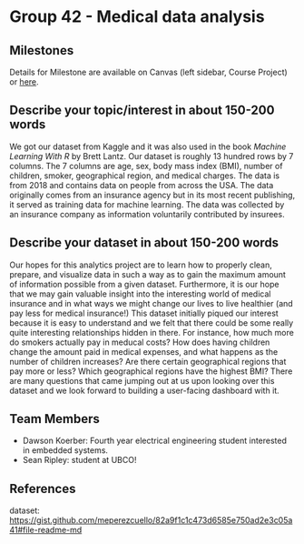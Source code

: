 # Group 42 - Medical data analysis


## Milestones

Details for Milestone are available on Canvas (left sidebar, Course Project) or [here](https://firas.moosvi.com/courses/data301/project/milestone01.html).

## Describe your topic/interest in about 150-200 words


We got our dataset from Kaggle and it was also used in the book *Machine Learning With R* by Brett Lantz. Our dataset is roughly 13 hundred rows by 7 columns. The 7 columns are age, sex, body mass index (BMI), number of children, smoker, geographical region, and medical charges. The data is from 2018 and contains data on people from across the USA. The data originally comes from an insurance agency but in its most recent publishing, it served as training data for machine learning. The data was collected by an insurance company as information voluntarily contributed by insurees.


## Describe your dataset in about 150-200 words


Our hopes for this analytics project are to learn how to properly clean, prepare, and visualize data in such a way as to gain the maximum amount of information possible from a given dataset. Furthermore, it is our hope that we may gain valuable insight into the interesting world of medical insurance and in what ways we might change our lives to live healthier (and pay less for medical insurance!) This dataset initially piqued our interest because it is easy to understand and we felt that there could be some really quite interesting relationships hidden in there. For instance, how much more do smokers actually pay in meducal costs? How does having children change the amount paid in medical expenses, and what happens as the number of children increases? Are there certain geographical regions that pay more or less? Which geographical regions have the highest BMI? There are many questions that came jumping out at us upon looking over this dataset and we look forward to building a user-facing dashboard with it.
## Team Members

- Dawson Koerber: Fourth year electrical engineering student interested in embedded systems.
- Sean Ripley: student at UBCO!

## References

dataset: https://gist.github.com/meperezcuello/82a9f1c1c473d6585e750ad2e3c05a41#file-readme-md

